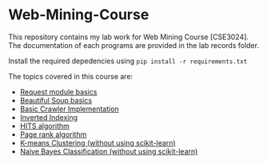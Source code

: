 # Web-Mining-Course

This repository contains my lab work for Web Mining Course [CSE3024]. The documentation of each programs are provided in the lab records folder.

Install the required depedencies using `pip install -r requirements.txt` 

The topics covered in this course are:

* [Request module basics](https://github.com/Gerosh-George/Web-Mining-Course/blob/master/Programs/basics.py)
* [Beautiful Soup basics](https://github.com/Gerosh-George/Web-Mining-Course/blob/master/Programs/bs_class.py)
* [Basic Crawler Implementation](https://github.com/Gerosh-George/Web-Mining-Course/blob/master/Programs/crawler.py)
* [Inverted Indexing](https://github.com/Gerosh-George/Web-Mining-Course/blob/master/Programs/inverted.py)
* [HITS algorithm](https://github.com/Gerosh-George/Web-Mining-Course/blob/master/Programs/hits.py)
* [Page rank algorithm](https://github.com/Gerosh-George/Web-Mining-Course/blob/master/Programs/page_rank.py)
* [K-means Clustering (without using scikit-learn)](https://github.com/Gerosh-George/Web-Mining-Course/blob/master/Programs/kmeans.py)
* [Naive Bayes Classification (without using scikit-learn)](https://github.com/Gerosh-George/Web-Mining-Course/blob/master/Programs/naive_bayes.py)

